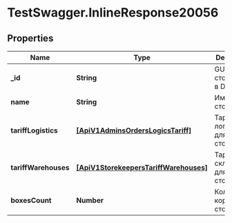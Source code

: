 # TestSwagger.InlineResponse20056

## Properties

Name | Type | Description | Notes
------------ | ------------- | ------------- | -------------
**_id** | **String** | GUID сторкипера в DB | 
**name** | **String** | Имя сторкипера. | [optional] 
**tariffLogistics** | [**[ApiV1AdminsOrdersLogicsTariff]**](ApiV1AdminsOrdersLogicsTariff.md) | Тарифы логистики для сторкипера. | [optional] 
**tariffWarehouses** | [**[ApiV1StorekeepersTariffWarehouses]**](ApiV1StorekeepersTariffWarehouses.md) | Тарифы складов для сторкипера. | [optional] 
**boxesCount** | **Number** | Количество коробок в сторкепере. | [optional] 


